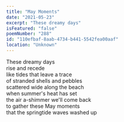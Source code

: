 ```yaml
---
title: "May Moments"
date: "2021-05-23"
excerpt: "These dreamy days"
isFeatured: "false"
poemNumber: "288"
id: "110efbaf-8aab-4734-b441-5542fea00aaf"
location: "Unknown"
---
```


These dreamy days  
rise and recede  
like tides that leave a trace  
of stranded shells and pebbles  
scattered wide along the beach  
when summer's heat has set  
the air a-shimmer we'll come back  
to gather these May moments  
that the springtide waves washed up
